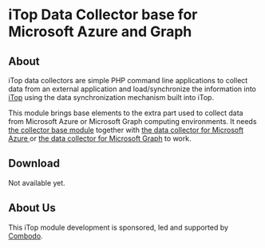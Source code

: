 # iTop Data Collector base for Microsoft Azure and Graph

## About

iTop data collectors are simple PHP command line applications to collect data from an external application and load/synchronize the
 information into [iTop](https://github.com/Combodo/iTop) using the data synchronization mechanism built into iTop.

This module brings base elements to the extra part used to collect data from Microsoft Azure or Microsoft Graph computing environments. It needs 
[the collector base module](https://github.com/Combodo/itop-data-collector-base) together with [the data collector for Microsoft Azure ](https://github.com/Combodo/itop-data-collector-ms-azure) 
or [the data collector for Microsoft Graph](https://github.com/Combodo/itop-data-collector-ms-graph) to work.


## Download

Not available yet.


## About Us

This iTop module development is sponsored, led and supported by [Combodo](https://www.combodo.com).
